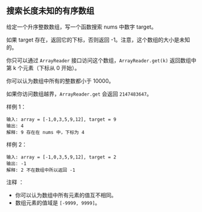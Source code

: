 ## 搜索长度未知的有序数组

给定一个升序整数数组，写一个函数搜索 nums 中数字 target。

如果 target 存在，返回它的下标，否则返回 -1。注意，这个数组的大小是未知的。

你只可以通过 `ArrayReader` 接口访问这个数组，`ArrayReader.get(k)` 返回数组中第 k 个元素（下标从 0 开始）。

你可以认为数组中所有的整数都小于 10000。

如果你访问数组越界，`ArrayReader.get` 会返回 `2147483647`。

样例 1：

```
输入: array = [-1,0,3,5,9,12], target = 9
输出: 4
解释: 9 存在在 nums 中，下标为 4
```

样例 2：

```
输入: array = [-1,0,3,5,9,12], target = 2
输出: -1
解释: 2 不在数组中所以返回 -1
```

注释 ：
* 你可以认为数组中所有元素的值互不相同。
* 数组元素的值域是 `[-9999, 9999]`。